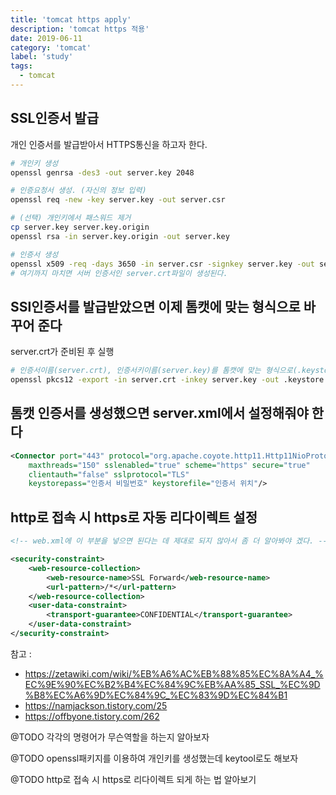 ```yaml
---
title: 'tomcat https apply'
description: 'tomcat https 적용'
date: 2019-06-11
category: 'tomcat'
label: 'study'
tags:
  - tomcat
---
```


## SSL인증서 발급

개인 인증서를 발급받아서 HTTPS통신을 하고자 한다.

```bash
# 개인키 생성
openssl genrsa -des3 -out server.key 2048

# 인증요청서 생성. (자신의 정보 입력)
openssl req -new -key server.key -out server.csr

# (선택) 개인키에서 패스워드 제거
cp server.key server.key.origin
openssl rsa -in server.key.origin -out server.key

# 인증서 생성
openssl x509 -req -days 3650 -in server.csr -signkey server.key -out server.crt
# 여기까지 마치면 서버 인증서인 server.crt파일이 생성된다.
```

## SSl인증서를 발급받았으면 이제 톰캣에 맞는 형식으로 바꾸어 준다

server.crt가 준비된 후 실행

```bash
# 인증서이름(server.crt), 인증서키이름(server.key)를 톰캣에 맞는 형식으로(.keystore) 바꿔줌.
openssl pkcs12 -export -in server.crt -inkey server.key -out .keystore -name tomcat
```

## 톰캣 인증서를 생성했으면 server.xml에서 설정해줘야 한다

```xml
<Connector port="443" protocol="org.apache.coyote.http11.Http11NioProtocol"
    maxthreads="150" sslenabled="true" scheme="https" secure="true"
    clientauth="false" sslprotocol="TLS"
    keystorepass="인증서 비밀번호" keystorefile="인증서 위치"/>
```

## http로 접속 시 https로 자동 리다이렉트 설정

```xml
<!-- web.xml에 이 부분을 넣으면 된다는 데 제대로 되지 않아서 좀 더 알아봐야 겠다. -->

<security-constraint>
    <web-resource-collection>
        <web-resource-name>SSL Forward</web-resource-name>
        <url-pattern>/*</url-pattern>
    </web-resource-collection>
    <user-data-constraint>
        <transport-guarantee>CONFIDENTIAL</transport-guarantee>
    </user-data-constraint>
</security-constraint>
```

참고 :

- <https://zetawiki.com/wiki/%EB%A6%AC%EB%88%85%EC%8A%A4_%EC%9E%90%EC%B2%B4%EC%84%9C%EB%AA%85_SSL_%EC%9D%B8%EC%A6%9D%EC%84%9C_%EC%83%9D%EC%84%B1>
- <https://namjackson.tistory.com/25>
- <https://offbyone.tistory.com/262>

@TODO 각각의 명령어가 무슨역할을 하는지 알아보자

@TODO openssl패키지를 이용하여 개인키를 생성했는데 keytool로도 해보자

@TODO http로 접속 시 https로 리다이렉트 되게 하는 법 알아보기
